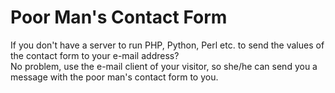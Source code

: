 # Poor Man's Contact Form

If you don't have a server to run PHP, Python, Perl etc. to send the values of the contact form to your e-mail address?  
No problem, use the e-mail client of your visitor, so she/he can send you a message with the poor man's contact form to you.
